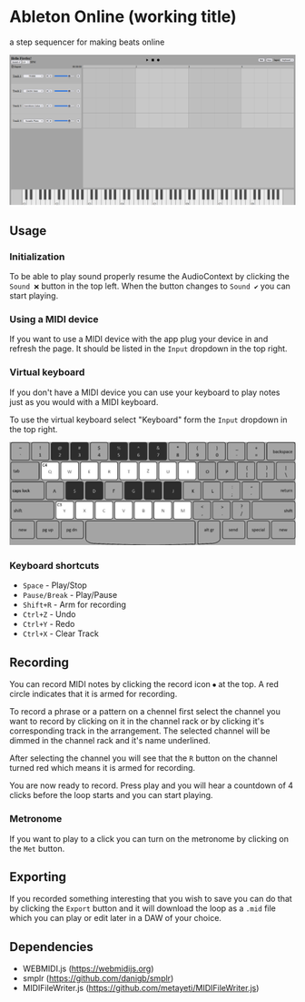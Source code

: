 # Ableton Online (working title)

a step sequencer for making beats online

![Screenshot](images/screenshot.png)

## Usage

### Initialization

To be able to play sound properly resume the AudioContext by clicking the `Sound ❌` button in the top left. 
When the button changes to `Sound ✔` you can start playing.

### Using a MIDI device

If you want to use a MIDI device with the app plug your device in and refresh the page. It should be listed in the `Input` dropdown in the top right.

### Virtual keyboard

If you don't have a MIDI device you can use your keyboard to play notes just as you would with a MIDI keyboard.

To use the virtual keyboard select "Keyboard" form the `Input` dropdown in the top right.

![Keyboard layout](images/keyboard_layout.png)

### Keyboard shortcuts

- `Space` - Play/Stop
- `Pause/Break` - Play/Pause
- `Shift+R` - Arm for recording
- `Ctrl+Z` - Undo
- `Ctrl+Y` - Redo
- `Ctrl+X` - Clear Track

## Recording

You can record MIDI notes by clicking the record icon `⏺` at the top. A red circle indicates that it is 
armed for recording.

To record a phrase or a pattern on a chennel first select the channel you want to record by clicking on it in the
channel rack or by clicking it's corresponding track in the arrangement. The selected channel will be dimmed in the
channel rack and it's name underlined.

After selecting the channel you will see that the `R` button on the channel turned red which means it is armed for recording.

You are now ready to record. Press play and you will hear a countdown of 4 clicks before the loop starts and you
can start playing.

### Metronome

If you want to play to a click you can turn on the metronome by clicking on the `Met` button.

## Exporting

If you recorded something interesting that you wish to save you can do that by clicking the `Export` button and it will download the loop as a `.mid` file which you can play or edit later in a DAW of your choice.

## Dependencies

- WEBMIDI.js (https://webmidijs.org)
- smplr (https://github.com/danigb/smplr)
- MIDIFileWriter.js (https://github.com/metayeti/MIDIFileWriter.js)